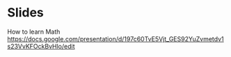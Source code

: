 # Slides

How to learn Math https://docs.google.com/presentation/d/197c60TvE5Vjt_GES92YuZvmetdv1s23VvKFOckBvHlo/edit

